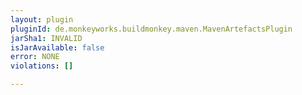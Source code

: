 ```yaml
---
layout: plugin
pluginId: de.monkeyworks.buildmonkey.maven.MavenArtefactsPlugin
jarSha1: INVALID
isJarAvailable: false
error: NONE
violations: []

---
```

